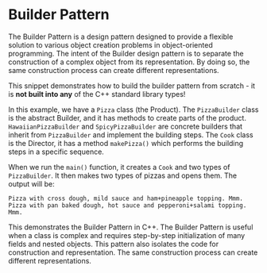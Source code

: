 # Builder Pattern

The Builder Pattern is a design pattern designed to provide a flexible solution to various object creation problems in object-oriented programming. The intent of the Builder design pattern is to separate the construction of a complex object from its representation. By doing so, the same construction process can create different representations.

This snippet demonstrates how to build the builder pattern from scratch - it is __not built into any__ of the C++ standard library types!

In this example, we have a `Pizza` class (the Product). The `PizzaBuilder` class is the abstract Builder, and it has methods to create parts of the product. `HawaiianPizzaBuilder` and `SpicyPizzaBuilder` are concrete builders that inherit from `PizzaBuilder` and implement the building steps. The `Cook` class is the Director, it has a method `makePizza()` which performs the building steps in a specific sequence.

When we run the `main()` function, it creates a `Cook` and two types of `PizzaBuilder`. It then makes two types of pizzas and opens them. The output will be:

```
Pizza with cross dough, mild sauce and ham+pineapple topping. Mmm.
Pizza with pan baked dough, hot sauce and pepperoni+salami topping. Mmm.
```

This demonstrates the Builder Pattern in C++. The Builder Pattern is useful when a class is complex and requires step-by-step initialization of many fields and nested objects. This pattern also isolates the code for construction and representation. The same construction process can create different representations.
